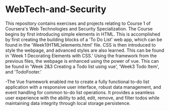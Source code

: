 # WebTech-and-Security
This repository contains exercises and projects relating to Course 1 of Coursera's Web Technologies and Security Specialization.
The Course begins by first introducing simple elements in HTML. This is accomplished by first creating the building blocks of a 'To Do List' web app, which can be found in the 'Week1(HTML)elements.html' file. CSS is then introduced to style the webpage, and advanced styles are also learned. This can be found in 'Week 1 Decorating Elements with CSS.' Using the framework from the previous files, the webpage is enhanced using the power of vue. This can be found in 'Week 2&3 Creating a Todo list using vue', 'Week3 Todo Item', and 'TodoFooter.'

-The Vue framework enabled me to create a fully functional to-do list application with a responsive user interface, robust data management, and event handling for common to-do list operations. It provides a seamless user experience with the ability to add, edit, remove, and filter todos while maintaining data integrity through local storage persistence.
